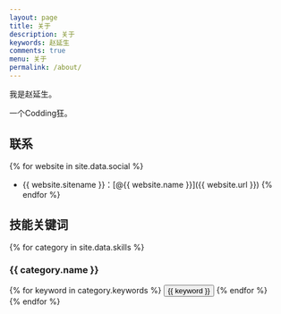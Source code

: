 ```yaml
---
layout: page
title: 关于
description: 关于
keywords: 赵延生
comments: true
menu: 关于
permalink: /about/
---
```


我是赵延生。

一个Codding狂。


## 联系

{% for website in site.data.social %}
* {{ website.sitename }}：[@{{ website.name }}]({{ website.url }})
{% endfor %}

## 技能关键词

{% for category in site.data.skills %}
### {{ category.name }}
<div class="btn-inline">
{% for keyword in category.keywords %}
<button class="btn btn-outline" type="button">{{ keyword }}</button>
{% endfor %}
</div>
{% endfor %}
